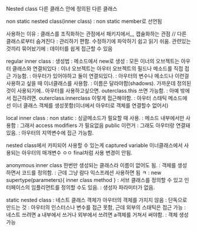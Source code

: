 Nested class
다른 클래스 안에 정의된 다른 클래스

non static nested class(inner class)
: non static member로 선언됨

사용하는 이유
: 클래스를 조직화하는 관점에서 패키지에서,,, 캡슐화하는 관점 // 다른 클래스로부터 숨겨진다
: 관리하기 편함. 수정하기에 파악하기 쉽고 읽기 쉬움. 관련있는 것끼리 묶어놨기에
: 데이터를 쉽게 접근할 수 있음

regular inner class
: 생성법 : 메소드에서 new로 생성
: 모든 이너의 오브젝트는 아우터 클래스와 연결되있다
: 이너 오브젝트는 아우터 오브젝트의 필드나 메소드를 직접 접근 가능함.
: 아우터가 있어야하고 둘이 연결되있다.
: 아우터의 변수나 메소드나 이런걸 사용하고 싶을 때 이너클래스를 사용함.
: 이름은 달라야함(shadows). 가까운데 정의된 것이 사용되기에.. 아우터를 사용하고싶으면. outerclass.this 쓰면 가능함.
: 아예 밖에서 접근하려면. outerclass.innerclass 이렇게 접근해야함.
: 아우터 스태틱 메소드에선 이너 클래스 객체를 생성못함(이너에서 아우터로 객체를 연결할수 없어서)

local inner class
: non static
: 싱글메소드가 필요할 때 사용.
: 메소드 내부에서만 사용함
: 그래서 access modifiers 가 필요없음 public 이런거
: 그래도 아우터랑 연결돼있음.
: 아우터의 지역변수에 접근 가능함.

nested class에서 카피되어 사용할 수 있는게 captured variable 이너클래스에서 사용되는 아우터의 매개변수 ㅇㅇ final처럼 사용 변경이 안됨.

anonymous inner class
한번만 생성되는 클래스라 이름이 없어도 됨.
: 객체를 생성하면서 코드를 정의함.
: 근데 그냥 람다 익스프레션 사용하면 됨 ㅋ
: new supertype(parameters){ inner class method }
: 서브 클래스를 정의할 수 있고 인터페이스의 임플리먼트를 정의할 수도 있음.
: 생성자 파라미터가 없음.

static nested class
: 네스트 클래스 객체가 아우터의 객체를 가지지 않음
: 단독으로 만드는 것
: 아우터의 인스터스나 변수를 접근 못함, 근데 외부의 스태틱은 접근 가능
: 네스트 쓰려면 a 내부에서 쓰거나 외부에서 쓰려면 a객체를 거쳐서 써야함.
: 객체 생성 가능

